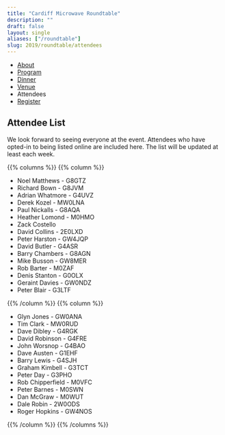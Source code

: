 ```yaml
---
title: "Cardiff Microwave Roundtable"
description: ""
draft: false
layout: single
aliases: ["/roundtable"]
slug: 2019/roundtable/attendees
---
```


<div class="tabs is-centered">
    <ul>
        <li><a href="/events/2019/roundtable">About</a></li>
        <li><a href="/events/2019/roundtable/program">Program</a></li>
        <li><a href="/events/2019/roundtable/dinner">Dinner</a></li>
        <li><a href="/events/2019/roundtable/venue">Venue</a></li>
        <li class=is-active><a>Attendees</a></li>
        <li><a href="/events/2019/roundtable/register">Register</a></li>
    </ul>
</div>
 
## Attendee List 

We look forward to seeing everyone at the event. Attendees who have opted-in to being listed online are included here. The list will be updated at least each week.

{{% columns %}}
{{% column %}}

* Noel Matthews - G8GTZ
* Richard Bown - G8JVM
* Adrian Whatmore - G4UVZ
* Derek Kozel - MW0LNA
* Paul Nickalls - G8AQA
* Heather Lomond - M0HMO
* Zack Costello
* David Collins - 2E0LXD
* Peter Harston - GW4JQP
* David Butler - G4ASR
* Barry Chambers - G8AGN
* Mike Busson - GW8MER
* Rob Barter - M0ZAF
* Denis Stanton - G0OLX
* Geraint Davies - GW0NDZ
* Peter Blair - G3LTF

{{% /column %}}
{{% column %}}
  
* Glyn Jones - GW0ANA
* Tim Clark - MW0RUD
* Dave Dibley - G4RGK
* David Robinson - G4FRE
* John Worsnop - G4BAO
* Dave Austen - G1EHF
* Barry Lewis - G4SJH
* Graham Kimbell - G3TCT
* Peter Day - G3PHO
* Rob Chipperfield - M0VFC
* Peter Barnes - M0SWN
* Dan McGraw - M0WUT
* Dale Robin - 2W0ODS
* Roger Hopkins - GW4NOS

{{% /column %}}
{{% /columns %}}
